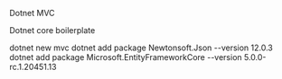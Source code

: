 Dotnet MVC

Dotnet core boilerplate

dotnet new mvc
dotnet add package Newtonsoft.Json --version 12.0.3
dotnet add package Microsoft.EntityFrameworkCore --version 5.0.0-rc.1.20451.13